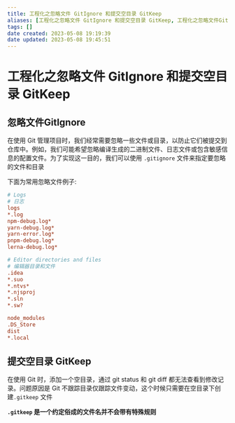 ```yaml
---
title: 工程化之忽略文件 GitIgnore 和提交空目录 GitKeep
aliases: [工程化之忽略文件 GitIgnore 和提交空目录 GitKeep, 工程化之忽略文件GitIgnore和保留空目录GitKeep, 工程化之忽略文件和保留空目录 GitIgnore 和 GitKeep, 工程化之忽略文件和保留空目录GitIgnore和GitKeep, 工程化之GitIgnore和GitKeep]
tags: []
date created: 2023-05-08 19:19:39
date updated: 2023-05-08 19:45:51
---
```


# 工程化之忽略文件 GitIgnore 和提交空目录 GitKeep

## 忽略文件GitIgnore

在使用 Git 管理项目时，我们经常需要忽略一些文件或目录，以防止它们被提交到仓库中。例如，我们可能希望忽略编译生成的二进制文件、日志文件或包含敏感信息的配置文件。为了实现这一目的，我们可以使用 `.gitignore` 文件来指定要忽略的文件和目录

下面为常用忽略文件例子:

```ini
# Logs
# 日志
logs
*.log
npm-debug.log*
yarn-debug.log*
yarn-error.log*
pnpm-debug.log*
lerna-debug.log*

# Editor directories and files
# 编辑器目录和文件
.idea
*.suo
*.ntvs*
*.njsproj
*.sln
*.sw?

node_modules
.DS_Store
dist
*.local
```

## 提交空目录 GitKeep

在使用 Git 时，添加一个空目录，通过 git status 和 git diff 都无法查看到修改记录。问题原因是 Git 不跟踪目录仅跟踪文件变动，这个时候只需要在空目录下创建`.gitkeep` 文件

**`.gitkeep` 是一个约定俗成的文件名并不会带有特殊规则**
